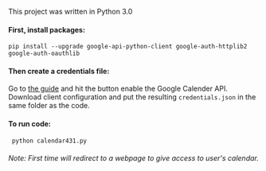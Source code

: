 This project was written in Python 3.0

#### First, install packages: 

`
pip install --upgrade google-api-python-client google-auth-httplib2 google-auth-oauthlib
`

#### Then create a credentials file:
Go to [the guide](https://developers.google.com/calendar/quickstart/python) and hit the button enable the Google Calender API.
Download client configuration and put the resulting ```credentials.json``` in the same folder as the code.

#### To run code:
` 
python calendar431.py
`

###### Note: First time will redirect to a webpage to give access to user's calendar.